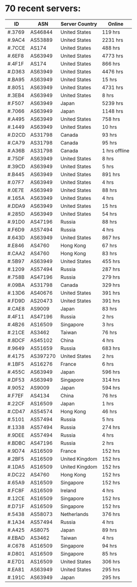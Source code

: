 # 70 recent servers:

| ID | ASN | Server Country | Online |
| ------ | ------ | ------ | ------ |
| #.3769 | AS46844 | United States | 119 hrs |
| #.9AC4 | AS53889 | United States | 2231 hrs |
| #.7CCE | AS174 | United States | 488 hrs |
| #.6EF8 | AS63949 | United States | 4773 hrs |
| #.4F1F | AS174 | United States | 866 hrs |
| #.D363 | AS63949 | United States | 4476 hrs |
| #.BA95 | AS63949 | United States | 15 hrs |
| #.8051 | AS63949 | United States | 4731 hrs |
| #.3EB4 | AS63949 | United States | 8 hrs |
| #.F507 | AS63949 | Japan | 5239 hrs |
| #.7066 | AS63949 | Japan | 1148 hrs |
| #.A495 | AS63949 | United States | 758 hrs |
| #.1449 | AS63949 | United States | 10 hrs |
| #.D2CD | AS31798 | Canada | 93 hrs |
| #.CA79 | AS31798 | Canada | 95 hrs |
| #.A36B | AS31798 | Canada | 1 hrs offline |
| #.75DF | AS63949 | United States | 8 hrs |
| #.39CD | AS63949 | United States | 5 hrs |
| #.B445 | AS63949 | United States | 891 hrs |
| #.07F7 | AS63949 | United States | 4 hrs |
| #.0E7E | AS63949 | United States | 88 hrs |
| #.165A | AS63949 | United States | 4 hrs |
| #.DDA9 | AS63949 | United States | 15 hrs |
| #.285D | AS63949 | United States | 54 hrs |
| #.91D0 | AS47196 | Russia | 88 hrs |
| #.F6D9 | AS57494 | Russia | 4 hrs |
| #.643D | AS63949 | United States | 867 hrs |
| #.E846 | AS4760 | Hong Kong | 67 hrs |
| #.CAA2 | AS4760 | Hong Kong | 83 hrs |
| #.5B97 | AS63949 | United States | 455 hrs |
| #.1209 | AS57494 | Russia | 287 hrs |
| #.758B | AS47196 | Russia | 279 hrs |
| #.09BA | AS31798 | Canada | 329 hrs |
| #.13D6 | AS40676 | United States | 391 hrs |
| #.FD9D | AS20473 | United States | 391 hrs |
| #.CAE8 | AS9009 | Japan | 83 hrs |
| #.4F11 | AS47196 | Russia | 2 hrs |
| #.4B26 | AS16509 | Singapore | 3 hrs |
| #.21CE | AS3462 | Taiwan | 76 hrs |
| #.8DCF | AS45102 | China | 4 hrs |
| #.9649 | AS51659 | Russia | 683 hrs |
| #.4175 | AS397270 | United States | 2 hrs |
| #.1BF5 | AS16276 | France | 6 hrs |
| #.455C | AS63949 | Japan | 596 hrs |
| #.DF53 | AS63949 | Singapore | 314 hrs |
| #.9052 | AS9009 | Japan | 594 hrs |
| #.F7EF | AS4134 | China | 76 hrs |
| #.22CF | AS16509 | Japan | 1 hrs |
| #.CD47 | AS54574 | Hong Kong | 46 hrs |
| #.5101 | AS57494 | Russia | 5 hrs |
| #.1338 | AS57494 | Russia | 274 hrs |
| #.9DEE | AS57494 | Russia | 4 hrs |
| #.BDBC | AS47196 | Russia | 2 hrs |
| #.9D74 | AS16509 | France | 152 hrs |
| #.2BF5 | AS16509 | United Kingdom | 152 hrs |
| #.1DA5 | AS16509 | United Kingdom | 152 hrs |
| #.DC22 | AS4760 | Hong Kong | 152 hrs |
| #.65A9 | AS16509 | Singapore | 152 hrs |
| #.FC8F | AS16509 | Ireland | 4 hrs |
| #.12CE | AS16509 | Singapore | 152 hrs |
| #.D71F | AS16509 | Singapore | 152 hrs |
| #.5438 | AS58073 | Netherlands | 376 hrs |
| #.1A34 | AS57494 | Russia | 4 hrs |
| #.A425 | AS8075 | Japan | 89 hrs |
| #.EBAD | AS3462 | Taiwan | 4 hrs |
| #.C678 | AS16509 | Singapore | 94 hrs |
| #.D801 | AS16509 | Singapore | 85 hrs |
| #.E7D1 | AS16509 | United States | 306 hrs |
| #.EA81 | AS63949 | United States | 295 hrs |
| #.191C | AS63949 | Japan | 295 hrs |

